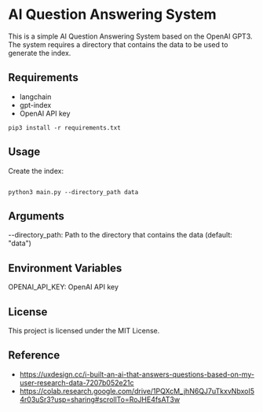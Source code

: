 # AI Question Answering System
This is a simple AI Question Answering System based on the OpenAI GPT3. The system requires a directory that contains the data to be used to generate the index.

## Requirements
- langchain
- gpt-index
- OpenAI API key

```shell
pip3 install -r requirements.txt
```
## Usage
Create the index:
```shell

python3 main.py --directory_path data
```

## Arguments
--directory_path: Path to the directory that contains the data (default: "data")

## Environment Variables
OPENAI_API_KEY: OpenAI API key

## License
This project is licensed under the MIT License.


## Reference
- https://uxdesign.cc/i-built-an-ai-that-answers-questions-based-on-my-user-research-data-7207b052e21c
- https://colab.research.google.com/drive/1PQXcM_jhN6QJ7uTkxvNbxoI54r03uSr3?usp=sharing#scrollTo=RoJHE4fsAT3w